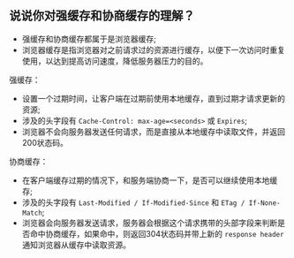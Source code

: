 ## 说说你对强缓存和协商缓存的理解？

- 强缓存和协商缓存都属于是浏览器缓存;
- 浏览器缓存是指浏览器对之前请求过的资源进行缓存，以便下一次访问时重复使用，以达到提高访问速度，降低服务器压力的目的。

强缓存：
- 设置一个过期时间，让客户端在过期前使用本地缓存，直到过期才请求更新的资源;
- 涉及的头字段有 `Cache-Control: max-age=<seconds>` 或 `Expires`;
- 浏览器不会向服务器发送任何请求，而是直接从本地缓存中读取文件，并返回200状态码。

协商缓存：
- 在客户端缓存过期的情况下，和服务端协商一下，是否可以继续使用本地缓存;
- 涉及的头字段有 `Last-Modified / If-Modified-Since` 和 `ETag / If-None-Match`;
- 浏览器会向服务器发送请求，服务器会根据这个请求携带的头部字段来判断是否命中协商缓存，如果命中，则返回304状态码并带上新的 `response header` 通知浏览器从缓存中读取资源。
